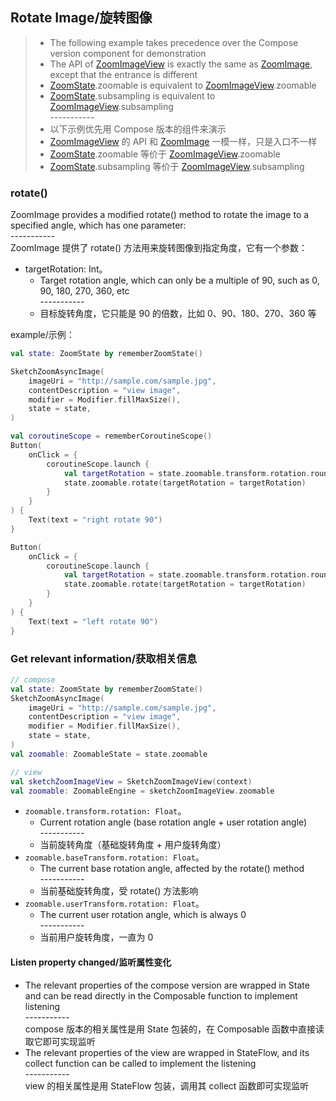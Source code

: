 ## Rotate Image/旋转图像

> * The following example takes precedence over the Compose version component for demonstration
> * The API of [ZoomImageView] is exactly the same as [ZoomImage], except that the entrance is
    different
> * [ZoomState].zoomable is equivalent to [ZoomImageView].zoomable
> * [ZoomState].subsampling is equivalent to [ZoomImageView].subsampling
    <br>-----------</br>
> * 以下示例优先用 Compose 版本的组件来演示
> * [ZoomImageView] 的 API 和 [ZoomImage] 一模一样，只是入口不一样
> * [ZoomState].zoomable 等价于 [ZoomImageView].zoomable
> * [ZoomState].subsampling 等价于 [ZoomImageView].subsampling

### rotate()

ZoomImage provides a modified rotate() method to rotate the image to a specified angle, which has
one parameter:
<br>-----------</br>
ZoomImage 提供了 rotate() 方法用来旋转图像到指定角度，它有一个参数：

* targetRotation: Int。
    * Target rotation angle, which can only be a multiple of 90, such as 0, 90, 180, 270, 360, etc
      <br>-----------</br>
    * 目标旋转角度，它只能是 90 的倍数，比如 0、90、180、270、360 等

example/示例：

```kotlin
val state: ZoomState by rememberZoomState()

SketchZoomAsyncImage(
    imageUri = "http://sample.com/sample.jpg",
    contentDescription = "view image",
    modifier = Modifier.fillMaxSize(),
    state = state,
)

val coroutineScope = rememberCoroutineScope()
Button(
    onClick = {
        coroutineScope.launch {
            val targetRotation = state.zoomable.transform.rotation.roundToInt() + 90
            state.zoomable.rotate(targetRotation = targetRotation)
        }
    }
) {
    Text(text = "right rotate 90")
}

Button(
    onClick = {
        coroutineScope.launch {
            val targetRotation = state.zoomable.transform.rotation.roundToInt() - 90
            state.zoomable.rotate(targetRotation = targetRotation)
        }
    }
) {
    Text(text = "left rotate 90")
}
```

### Get relevant information/获取相关信息

```kotlin
// compose
val state: ZoomState by rememberZoomState()
SketchZoomAsyncImage(
    imageUri = "http://sample.com/sample.jpg",
    contentDescription = "view image",
    modifier = Modifier.fillMaxSize(),
    state = state,
)
val zoomable: ZoomableState = state.zoomable

// view
val sketchZoomImageView = SketchZoomImageView(context)
val zoomable: ZoomableEngine = sketchZoomImageView.zoomable
```

* `zoomable.transform.rotation: Float`。
    * Current rotation angle (base rotation angle + user rotation angle)
      <br>-----------</br>
    * 当前旋转角度（基础旋转角度 + 用户旋转角度）
* `zoomable.baseTransform.rotation: Float`。
    * The current base rotation angle, affected by the rotate() method
      <br>-----------</br>
    * 当前基础旋转角度，受 rotate() 方法影响
* `zoomable.userTransform.rotation: Float`。
    * The current user rotation angle, which is always 0
      <br>-----------</br>
    * 当前用户旋转角度，一直为 0

#### Listen property changed/监听属性变化

* The relevant properties of the compose version are wrapped in State and can be read directly in
  the Composable function to implement listening
  <br>-----------</br>
  compose 版本的相关属性是用 State 包装的，在 Composable 函数中直接读取它即可实现监听
* The relevant properties of the view are wrapped in StateFlow, and its collect function can be
  called to implement the listening
  <br>-----------</br>
  view 的相关属性是用 StateFlow 包装，调用其 collect 函数即可实现监听

[ZoomImageView]: ../../zoomimage-view/src/main/java/com/github/panpf/zoomimage/ZoomImageView.kt

[ZoomImage]: ../../zoomimage-compose/src/commonMain/kotlin/com/github/panpf/zoomimage/ZoomImage.kt

[ZoomState]: ../../zoomimage-compose/src/commonMain/kotlin/com/github/panpf/zoomimage/compose/ZoomState.kt

[ZoomableState]: ../../zoomimage-compose/src/commonMain/kotlin/com/github/panpf/zoomimage/compose/zoom/ZoomableState.kt